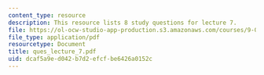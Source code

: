 ```yaml
---
content_type: resource
description: This resource lists 8 study questions for lecture 7.
file: https://ol-ocw-studio-app-production.s3.amazonaws.com/courses/9-01-neuroscience-and-behavior-fall-2003/dcaf5a9ed042b7d2efcfbe6426a0152c_ques_lecture_7.pdf
file_type: application/pdf
resourcetype: Document
title: ques_lecture_7.pdf
uid: dcaf5a9e-d042-b7d2-efcf-be6426a0152c
---
```

